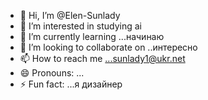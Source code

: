 - 👋 Hi, I’m @Elen-Sunlady
- 👀 I’m interested in studying ai
- 🌱 I’m currently learning ...начинаю
- 💞️ I’m looking to collaborate on ..интересно
- 📫 How to reach me ...sunlady1@ukr.net
- 😄 Pronouns: ...
- ⚡ Fun fact: ...я дизайнер

<!---
Elen-Sunlady/Elen-Sunlady is a ✨ special ✨ repository because its `README.md` (this file) appears on your GitHub profile.
You can click the Preview link to take a look at your changes.
--->
